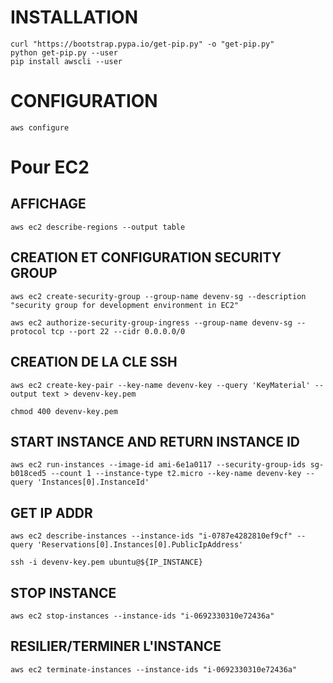 
# INSTALLATION
```
curl "https://bootstrap.pypa.io/get-pip.py" -o "get-pip.py"
python get-pip.py --user
pip install awscli --user
```

# CONFIGURATION 
```
aws configure
```
# Pour EC2 
## AFFICHAGE 
```
aws ec2 describe-regions --output table
```
## CREATION ET CONFIGURATION SECURITY GROUP
```
aws ec2 create-security-group --group-name devenv-sg --description "security group for development environment in EC2"

aws ec2 authorize-security-group-ingress --group-name devenv-sg --protocol tcp --port 22 --cidr 0.0.0.0/0
```

## CREATION DE LA CLE SSH
```
aws ec2 create-key-pair --key-name devenv-key --query 'KeyMaterial' --output text > devenv-key.pem

chmod 400 devenv-key.pem
```

## START INSTANCE AND RETURN INSTANCE ID
```
aws ec2 run-instances --image-id ami-6e1a0117 --security-group-ids sg-b018ced5 --count 1 --instance-type t2.micro --key-name devenv-key --query 'Instances[0].InstanceId'
```

## GET IP ADDR
```
aws ec2 describe-instances --instance-ids "i-0787e4282810ef9cf" --query 'Reservations[0].Instances[0].PublicIpAddress'

ssh -i devenv-key.pem ubuntu@${IP_INSTANCE}
```

## STOP INSTANCE
```
aws ec2 stop-instances --instance-ids "i-0692330310e72436a"
```

## RESILIER/TERMINER L'INSTANCE
```
aws ec2 terminate-instances --instance-ids "i-0692330310e72436a"
```
